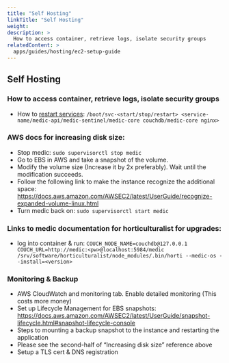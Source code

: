 ```yaml
---
title: "Self Hosting"
linkTitle: "Self Hosting"
weight: 
description: >
  How to access container, retrieve logs, isolate security groups
relatedContent: >
  apps/guides/hosting/ec2-setup-guide
---
```


 ## Self Hosting

### How to access container, retrieve logs, isolate security groups
* How to [restart services](https://github.com/medic/medic-os#user-content-service-management-scripts):
`/boot/svc-<start/stop/restart> <service-name/medic-api/medic-sentinel/medic-core couchdb/medic-core nginx>`

### AWS docs for increasing disk size:
* Stop medic: `sudo supervisorctl stop medic`
* Go to EBS in AWS and take a snapshot of the volume.
* Modify the volume size (Increase it by 2x preferably). Wait until the modification succeeds.
* Follow the following link to make the instance recognize the additional space: https://docs.aws.amazon.com/AWSEC2/latest/UserGuide/recognize-expanded-volume-linux.html
* Turn medic back on: `sudo supervisorctl start medic`

### Links to medic documentation for horticulturalist for upgrades:
* log into container & run: `COUCH_NODE_NAME=couchdb@127.0.0.1 COUCH_URL=http://medic:<pw>@localhost:5984/medic /srv/software/horticulturalist/node_modules/.bin/horti --medic-os --install=<version>`

### Monitoring & Backup
* AWS CloudWatch and monitoring tab. Enable detailed monitoring (This costs more money)
* Set up Lifecycle Management for EBS snapshots:
https://docs.aws.amazon.com/AWSEC2/latest/UserGuide/snapshot-lifecycle.html#snapshot-lifecycle-console
* Steps to mounting a backup snapshot to the instance and restarting the application
* Please see the second-half of “Increasing disk size” reference above
* Setup a TLS cert & DNS registration